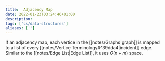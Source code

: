 ```yaml
---
title:  Adjacency Map
date: 2022-01-23T03:24:46+01:00
description: 
tags: ['cs/data-structures']
aliases: ['']
---
```


If an adjacency map, each vertice in the [[notes/Graphs|graph]] is mapped to a
list of every [[notes/Vertice Terminology#^39dda4|incident]] edge. Similar to
the [[notes/Edge List|Edge List]], it uses $O(n+m)$ space.

